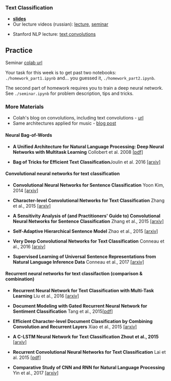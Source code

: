 ### Text Classification
- __[slides](https://github.com/yandexdataschool/nlp_course/blob/master/resources/slides/lecture2_text_classification.pdf)__
- Our lecture videos (russian): [lecture](https://yadi.sk/i/lIcXiNuBXNAWzg), [seminar](https://yadi.sk/i/2xYHH0Fj1vb82A)
* Stanford NLP lecture: [text convolutions](https://www.youtube.com/watch?v=nzSPZyjGlWI)

## Practice

Seminar [colab url](https://colab.research.google.com/github/yandexdataschool/nlp_course/blob/master/week02_classification/seminar.ipynb)

Your task for this week is to get past two notebooks: `./homework_part1.ipynb` and... you guessed it, `./homework_part2.ipynb`. 

The second part of homework requires you to train a deep neural network. See `./seminar.ipynb` for problem description, tips and tricks.


### More Materials
* Colah's blog on convolutions, including text convolutions - [url](http://colah.github.io/posts/2014-07-Understanding-Convolutions/)
* Same architectures applied for music - [blog post](http://benanne.github.io/2014/08/05/spotify-cnns.html)

#### Neural Bag-of-Words

- **A Unified Architecture for Natural Language Processing: Deep Neural Networks with Multitask Learning** Collobert et al. 2008 [[pdf]](https://ronan.collobert.com/pub/matos/2008_nlp_icml.pdf)

- **Bag of Tricks for Efficient Text Classification**Joulin et al. 2016 [[arxiv]](https://arxiv.org/abs/1607.01759)

#### Convolutional neural networks for text classification

- **Convolutional Neural Networks for Sentence Classification** Yoon Kim, 2014 [[arxiv]](https://arxiv.org/abs/1408.5882)

- **Character-level Convolutional Networks for Text Classification** Zhang et al., 2015 [[arxiv]](https://arxiv.org/abs/1509.01626)

- **A Sensitivity Analysis of (and Practitioners' Guide to) Convolutional Neural Networks for Sentence Classification** Zhang et al., 2015 [[arxiv]](https://arxiv.org/abs/1510.03820)

- **Self-Adaptive Hierarchical Sentence Model** Zhao et al., 2015 [[arxiv]](https://arxiv.org/abs/1504.05070)

- **Very Deep Convolutional Networks for Text Classification** Conneau et al., 2016 [[arxiv]](https://arxiv.org/abs/1606.01781)

- **Supervised Learning of Universal Sentence Representations from Natural Language Inference Data** Conneau et al., 2017 [[arxiv]](https://arxiv.org/abs/1705.02364)


#### Recurrent neural networks for text classifaction (comparison & combination)

- **Recurrent Neural Network for Text Classification with Multi-Task Learning** Liu et al., 2016 [[arxiv]](https://arxiv.org/abs/1605.05101)

- **Document Modeling with Gated Recurrent Neural Network for Sentiment Classification** Tang et al., 2015[[pdf]](http://aclweb.org/anthology/D15-1167)

- **Efficient Character-level Document Classification by Combining Convolution and Recurrent Layers** Xiao et al., 2015 [[arxiv]](https://arxiv.org/abs/1602.00367)

- **A C-LSTM Neural Network for Text Classification Zhout et al., 2015** [[arxiv]](https://arxiv.org/abs/1511.08630)

- **Recurrent Convolutional Neural Networks for Text Classification** Lai et al. 2015 [[pdf]](https://www.aaai.org/ocs/index.php/AAAI/AAAI15/paper/download/9745/9552)

- **Comparative Study of CNN and RNN for Natural Language Processing** Yin et al., 2017 [[arxiv]](https://arxiv.org/abs/1702.01923)
